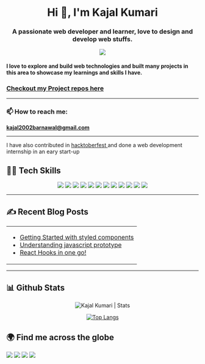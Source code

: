 <div align="center">
<h1 >Hi 👋, I'm Kajal Kumari</h1>

<h3>A passionate web developer and learner, love to design and develop web stuffs.</h3>

[![](https://komarev.com/ghpvc/?username=developers-codz)](https://github.com/developers-codz) 

</div>

#### I love to explore and build web technologies and built many projects in this area to showcase my learnings and skills I have.

### [Checkout my Project repos here](https://github.com/developers-codz?tab=repositories)

----

### 📫 How to reach me: 
**kajal2002barnawal@gmail.com**

----

I have also contributed in [hacktoberfest ](https://hacktoberfest.digitalocean.com/) and done a web development internship in an eary start-up

## 👩‍💻 Tech Skills

<div align="center">
  
![](https://img.shields.io/badge/HTML5-E34F26?style=for-the-badge&logo=html5&logoColor=white)
![](https://img.shields.io/badge/CSS3-1572B6?style=for-the-badge&logo=css3&logoColor=white)
![](https://img.shields.io/badge/Bootstrap-563D7C?style=for-the-badge&logo=bootstrap&logoColor=white)
![](https://img.shields.io/badge/JavaScript-F7DF1E?style=for-the-badge&logo=javascript&logoColor=black)
![](https://img.shields.io/badge/Node.js-43853D?style=for-the-badge&logo=node.js&logoColor=white)
![](https://img.shields.io/badge/React-800080?style=for-the-badge&logo=react&logoColor=white)
![](https://img.shields.io/badge/React--Router--dom-696969?style=for-the-badge&logo=react&logoColor=white)
![](https://img.shields.io/badge/Markdown-000000?style=for-the-badge&logo=markdown&logoColor=white)
![](https://img.shields.io/badge/Git-F05032?style=for-the-badge&logo=git&logoColor=white)
![](https://img.shields.io/badge/firebase-ffca28?style=for-the-badge&logo=firebase&logoColor=black)
![](https://img.shields.io/badge/Netlify-00C7B7?style=for-the-badge&logo=netlify&logoColor=white)
![](https://img.shields.io/badge/styled--component-ff5f00?style=for-the-badge&logo=styled-component&logoColor=white)

  
 </div>
 
 ---
 
 ## ✍️ Recent Blog Posts
 


<table align="center">
  <tr>
    <td >

- [Getting Started with styled components](https://developers-codz.hashnode.dev/getting-started-with-styled-component)
- [Understanding javascript prototype](https://developers-codz.hashnode.dev/understanding-javascript-prototype)
- [React Hooks in one go!](https://developers-codz.hashnode.dev/react-hooks-in-one-go)
 
</td>
  </tr>
</table>

---

## 📊 Github Stats

<p align="center"> 
  <img src="https://github-readme-stats.vercel.app/api?username=developers-codz&show_icons=true&theme=gotham" alt="Kajal Kumari | Stats" />
   
  
<div align="center">
  
  [![Top Langs](https://github-readme-stats.vercel.app/api/top-langs/?username=developers-codz&hide=jupyter%20notebook,html,css&theme=radical)](https://github.com/anuraghazra/github-readme-stats)
  
  </div>
  
  
## 🌍 Find me across the globe


<a href="https://twitter.com/Kajal3310"><img src="https://img.shields.io/badge/Twitter-1DA1F2?style=for-the-badge&logo=twitter&logoColor=white"/></a>
<a href="https://www.linkedin.com/in/kajal-kumari-52bab41aa/"><img src="https://img.shields.io/badge/LinkedIn-0077B5?style=for-the-badge&logo=linkedin&logoColor=white"/></a>
<a href="https://dev.to/developerscodz"><img src="https://img.shields.io/badge/Dev.to-000000?style=for-the-badge&logo=dev.to&logoColor=white"/></a>
<a href="https://hashnode.com/@Kajalkaju"><img src="https://img.shields.io/badge/hashnode-0077b5?style=for-the-badge&logo=hashnode&logoColor=white"/></a>


  

  

  
  
  
  

<!--
**Developers-codz/Developers-codz** is a ✨ _special_ ✨ repository because its `README.md` (this file) appears on your GitHub profile.

Here are some ideas to get you started:

- 🔭 I’m currently working on ...
- 🌱 I’m currently learning ...
- 👯 I’m looking to collaborate on ...
- 🤔 I’m looking for help with ...
- 💬 Ask me about ...
- 📫 How to reach me: ...
- 😄 Pronouns: ...
- ⚡ Fun fact: ...
-->
